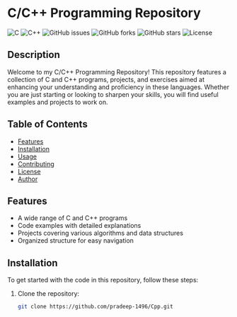 # C/C++ Programming Repository

![C](https://img.shields.io/badge/C-A8B400?style=flat-square&logo=c&logoColor=white)
![C++](https://img.shields.io/badge/C%2B%2B-F34B7D?style=flat-square&logo=c%2B%2B&logoColor=white)
![GitHub issues](https://img.shields.io/github/issues/pradeep-1496/Cpp)
![GitHub forks](https://img.shields.io/github/forks/pradeep-1496/Cpp)
![GitHub stars](https://img.shields.io/github/stars/pradeep-1496/Cpp)
![License](https://img.shields.io/badge/license-MIT-brightgreen)

## Description

Welcome to my C/C++ Programming Repository! This repository features a collection of C and C++ programs, projects, and exercises aimed at enhancing your understanding and proficiency in these languages. Whether you are just starting or looking to sharpen your skills, you will find useful examples and projects to work on.

## Table of Contents

- [Features](#features)
- [Installation](#installation)
- [Usage](#usage)
- [Contributing](#contributing)
- [License](#license)
- [Author](#author)

## Features

- A wide range of C and C++ programs
- Code examples with detailed explanations
- Projects covering various algorithms and data structures
- Organized structure for easy navigation

## Installation

To get started with the code in this repository, follow these steps:

1. Clone the repository:
   ```bash
   git clone https://github.com/pradeep-1496/Cpp.git
